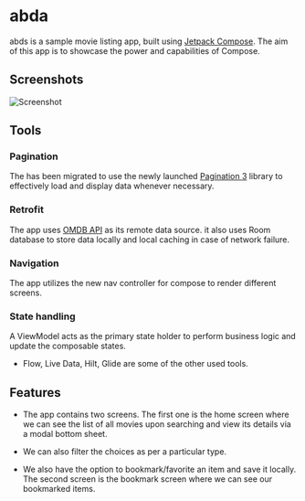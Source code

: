 # abda
abds is a sample movie listing app, built using
[Jetpack Compose](https://developer.android.com/jetpack/compose). The aim of this app is to
showcase the power and capabilities of Compose.

## Screenshots

<img src="screenshots/abda_ss.jpg" alt="Screenshot">

## Tools

### Pagination

The has been migrated to use the newly launched
[Pagination 3](https://developer.android.com/topic/libraries/architecture/paging/v3-overview?authuser=2) library
to effectively load and display data whenever necessary.

### Retrofit

The app uses [OMDB API](https://www.omdbapi.com/) as its remote data source. it also uses Room 
database to store data locally and local caching in case of network failure.

###  Navigation

The app utilizes the new nav controller for compose to render different screens.

### State handling

A ViewModel acts as the primary state holder to perform business logic and update the
composable states.

- Flow, Live Data, Hilt, Glide are some of the other used tools.


## Features

 - The app contains two screens. The first one is the home screen where we can see the list of all
movies upon searching and view its details via a modal bottom sheet.

 - We can also filter the choices as per a particular type.

 - We also have the option to bookmark/favorite an item and save it locally. The second screen is
 the bookmark screen where we can see our bookmarked items. 